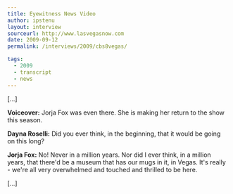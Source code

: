 ```yaml
---
title: Eyewitness News Video
author: ipstenu
layout: interview
sourceurl: http://www.lasvegasnow.com
date: 2009-09-12
permalink: /interviews/2009/cbs8vegas/

tags:
  - 2009
  - transcript
  - news
---
```


[...]

**Voiceover:** Jorja Fox was even there. She is making her return to the show this season.

**Dayna Roselli:** Did you ever think, in the beginning, that it would be going on this long?

**Jorja Fox:** No! Never in a million years. Nor did I ever think, in a million years, that there'd be a museum that has our mugs in it, in Vegas. It's really - we're all very overwhelmed and touched and thrilled to be here.

[...]